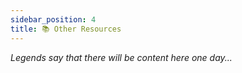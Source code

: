 ```yaml
---
sidebar_position: 4
title: 📚 Other Resources
---
```


_Legends say that there will be content here one day..._
